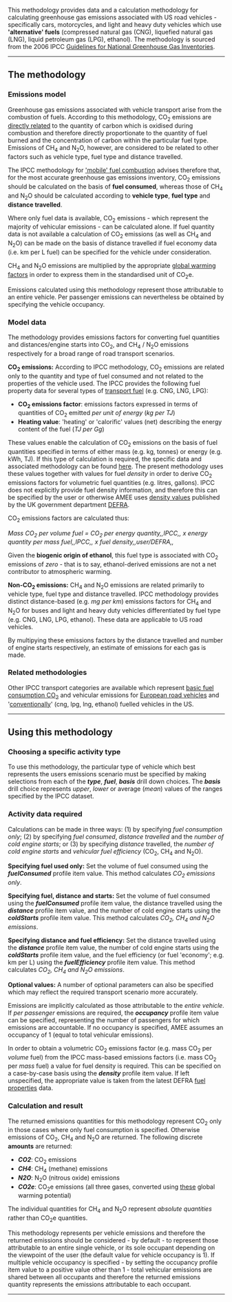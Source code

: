 This methodology provides data and a calculation methodology for
calculating greenhouse gas emissions associated with US road vehicles -
specifically cars, motorcycles, and light and heavy duty vehicles which
use **'alternative' fuels** (compressed natural gas (CNG), liquefied
natural gas (LNG), liquid petroleum gas (LPG), ethanol). The methodology
is sourced from the 2006 IPCC [Guidelines for National Greenhouse Gas
Inventories](http://www.ipcc-nggip.iges.or.jp/).

-----

## The methodology

### Emissions model

Greenhouse gas emissions associated with vehicle transport arise from
the combustion of fuels. According to this methodology, CO<sub>2</sub>
emissions are [directly related](Custom_emissions_factors) to the
quantity of carbon which is oxidised during combustion and therefore
directly proportionate to the quantity of fuel burned and the
concentration of carbon within the particular fuel type. Emissions of
CH<sub>4</sub> and N<sub>2</sub>O, however, are considered to be related to other
factors such as vehicle type, fuel type and distance travelled.

The IPCC methodology for ['mobile' fuel
combustion](http://www.ipcc-nggip.iges.or.jp/public/2006gl/pdf/2_Volume2/V2_3_Ch3_Mobile_Combustion.pdf)
advises therefore that, for the most accurate greenhouse gas emissions
inventory, CO<sub>2</sub> emissions should be calculated on the basis of **fuel
consumed**, whereas those of CH<sub>4</sub> and N<sub>2</sub>O should be calculated
according to **vehicle type**, **fuel type** and **distance travelled**.

Where only fuel data is available, CO<sub>2</sub> emissions - which represent
the majority of vehicular emissions - can be calculated alone. If fuel
quantity data is not available a calculation of CO<sub>2</sub> emissions (as
well as CH<sub>4</sub> and N<sub>2</sub>O) can be made on the basis of distance
travelled if fuel economy data (i.e. km per L fuel) can be specified for
the vehicle under consideration.

CH<sub>4</sub> and N<sub>2</sub>O emissions are multiplied by the appropriate [global
warming factors](Greenhouse_gases_Global_warming_potentials) in order to
express them in the standardised unit of CO<sub>2</sub>e.

Emissions calculated using this methodology represent those attributable
to an entire vehicle. Per passenger emissions can nevertheless be
obtained by specifying the vehicle occupancy.

### Model data

The methodology provides emissions factors for converting fuel
quantities and distances/engine starts into CO<sub>2</sub>, and CH<sub>4</sub> /
N<sub>2</sub>O emissions respectively for a broad range of road transport
scenarios.

**CO<sub>2</sub> emissions:** According to IPCC methodology, CO<sub>2</sub> emissions
are related only to the quantity and type of fuel consumed and not
related to the properties of the vehicle used. The IPCC provides the
following fuel property data for several types of [transport
fuel](Transport_fuels_by_IPCC) (e.g. CNG, LNG, LPG):

  - **CO<sub>2</sub> emissions factor**: emissions factors expressed in terms
    of quantities of CO<sub>2</sub> emitted *per unit of energy* (*kg per TJ*)
  - **Heating value**: 'heating' or 'calorific' values (net) describing
    the energy content of the fuel (*TJ per Gg*)

These values enable the calculation of CO<sub>2</sub> emissions on the basis of
fuel quantities specified in terms of either mass (e.g. kg, tonnes) or
energy (e.g. kWh, TJ). If this type of calculation is required, the
specific data and associated methodology can be found
[here](Transport_fuels_by_IPCC). The present methodology uses these
values together with values for fuel *density* in order to derive
CO<sub>2</sub> emissions factors for volumetric fuel quantities (e.g. litres,
gallons). IPCC does not explicitly provide fuel density information, and
therefore this can be specified by the user or otherwise AMEE uses
[density values](Fuel_properties_by_DEFRA) published by the UK
government department [DEFRA](http://ww2.defra.gov.uk/).

CO<sub>2</sub> emissions factors are calculated thus:

*Mass CO<sub>2</sub> per volume fuel = CO<sub>2</sub> per energy quantity,,IPCC,, x
energy quantity per mass fuel,,IPCC,, x fuel density,,user/DEFRA,,*

Given the **biogenic origin of ethanol**, this fuel type is associated
with CO<sub>2</sub> emissions of *zero* - that is to say, ethanol-derived
emissions are not a net contributor to atmospheric warming.

**Non-CO<sub>2</sub> emissions:** CH<sub>4</sub> and N<sub>2</sub>O emissions are related
primarily to vehicle type, fuel type and distance travelled. IPCC
methodology provides distinct distance-based (e.g. *mg per km*)
emissions factors for CH<sub>4</sub> and N<sub>2</sub>O for buses and light and heavy
duty vehicles differentiated by fuel type (e.g. CNG, LNG, LPG, ethanol).
These data are applicable to US road vehicles.

By multipying these emissions factors by the distance travelled and
number of engine starts respectively, an estimate of emissions for each
gas is made.

### Related methodologies

Other IPCC transport categories are available which represent [basic
fuel consumption CO<sub>2</sub>](Transport_fuels_by_IPCC) and vehicular
emissions for [European road vehicles](European_road_transport_by_IPCC)
and '[conventionally](US_road_transport_by_IPCC)' (cng, lpg, lng,
ethanol) fuelled vehicles in the US.

-----

## Using this methodology

### Choosing a specific activity type

To use this methodology, the particular type of vehicle which best
represents the users emissions scenario must be specified by making
selections from each of the ***type***, ***fuel***, ***basis*** drill
down choices. The ***basis*** drill choice represents *upper*, *lower*
or average (*mean*) values of the ranges specified by the IPCC dataset.

### Activity data required

Calculations can be made in three ways: (1) by specifying *fuel
consumption only*; (2) by specifying *fuel consumed*, *distance
travelled* and the *number of cold engine starts*; or (3) by specifying
*distance* travelled, the *number of cold engine starts* and *vehicular
fuel efficiency* (CO<sub>2</sub>, CH<sub>4</sub> and N<sub>2</sub>O).

**Specifying fuel used only:** Set the volume of fuel consumed using the
***fuelConsumed*** profile item value. This method calculates *CO<sub>2</sub>
emissions only*.

**Specifying fuel, distance and starts:** Set the volume of fuel
consumed using the ***fuelConsumed*** profile item value, the distance
travelled using the ***distance*** profile item value, and the number of
cold engine starts using the ***coldStarts*** profile item value. This
method calculates *CO<sub>2</sub>, CH<sub>4</sub> and N<sub>2</sub>O emissions*.

**Specifying distance and fuel efficiency:** Set the distance travelled
using the ***distance*** profile item value, the number of cold engine
starts using the ***coldStarts*** profile item value, and the fuel
efficiency (or fuel 'economy'; e.g. km per L) using the
***fuelEfficiency*** profile item value. This method calculates
*CO<sub>2</sub>, CH<sub>4</sub> and N<sub>2</sub>O emissions*.

**Optional values:** A number of optional parameters can also be
specified which may reflect the required transport scenario more
accurately.

Emissions are implicitly calculated as those attributable to the *entire
vehicle*. If *per passenger* emissions are required, the ***occupancy***
profile item value can be specified, representing the number of
passengers for which emissions are accountable. If no occupancy is
specified, AMEE assumes an occupancy of 1 (equal to total vehicular
emissions).

In order to obtain a volumetric CO<sub>2</sub> emissions factor (e.g. mass
CO<sub>2</sub> per *volume* fuel) from the IPCC mass-based emissions factors
(i.e. mass CO<sub>2</sub> per *mass* fuel) a value for fuel density is
required. This can be specified on a case-by-case basis using the
***density*** profile item value. If left unspecified, the appropriate
value is taken from the latest DEFRA [fuel
properties](Fuel_properties_by_DEFRA) data.

### Calculation and result

The returned emissions quantities for this methodology represent CO<sub>2</sub>
only in those cases where only fuel consumption is specified. Otherwise
emissions of CO<sub>2</sub>, CH<sub>4</sub> and N<sub>2</sub>O are returned. The following
discrete **amounts** are returned:

  - ***CO2***: CO<sub>2</sub> emissions
  - ***CH4***: CH<sub>4</sub> (methane) emissions
  - ***N2O***: N<sub>2</sub>O (nitrous oxide) emissions
  - ***CO2e***: CO<sub>2</sub>e emissions (all three gases, converted using
    [these](Greenhouse_gases_Global_warming_potentials) global warming
    potential)

The individual quantities for CH<sub>4</sub> and N<sub>2</sub>O represent *absolute
quantities* rather than CO<sub>2</sub>e quantities.

This methodology represents per vehicle emissions and therefore the
returned emissions should be considered - by default - to represent
those attributable to an entire single vehicle, or its sole occupant
depending on the viewpoint of the user (the default value for vehicle
occupancy is 1). If multiple vehicle occupancy is specified - by setting
the occupancy profile item value to a positive value other than 1 -
total vehicular emissions are shared between all occupants and therefore
the returned emissions quantity represents the emissions attributable to
each occupant.

-----
